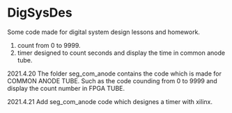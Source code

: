 # DigSysDes
Some code made for digital system design lessons and homework.
1. count from 0 to 9999. 
2. timer designed to count seconds and display the time in common anode tube. 

2021.4.20
The folder seg_com_anode contains the code which is made for COMMON ANODE TUBE. Such as the code counding from 0 to 9999 and display the count number in FPGA TUBE.


2021.4.21
Add seg_com_anode code which designes a timer with xilinx.
